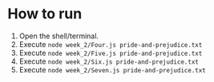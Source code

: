 # How to run

1. Open the shell/terminal.
2. Execute `node week_2/Four.js pride-and-prejudice.txt`
3. Execute `node week_2/Five.js pride-and-prejudice.txt`
4. Execute `node week_2/Six.js pride-and-prejudice.txt`
5. Execute `node week_2/Seven.js pride-and-prejudice.txt`